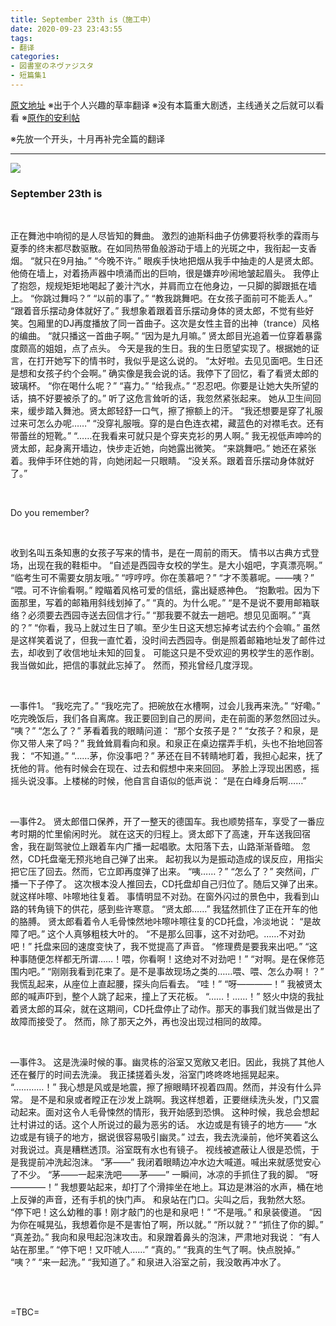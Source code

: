 ```yaml
---
title: September 23th is（施工中）
date: 2020-09-23 23:43:55
tags: 
- 翻译
categories: 
- 図書室のネヴァジスタ
- 短篇集1
---
```


[原文地址](http://www.tarhs.com/b_haru/harub1.html)
※出于个人兴趣的草率翻译
※没有本篇重大剧透，主线通关之后就可以看看
※[原作的安利帖](https://weibo.com/5544174340/Ip9EIbmus)

※先放一个开头，十月再补完全篇的翻译

<!--more-->

---
![](harutan.jpg)

### September 23th is
<br>

正在舞池中响彻的是人尽皆知的舞曲。
激烈的迪斯科曲子仿佛要将秋季的霖雨与夏季的终末都尽数驱散。在如同热带鱼般游动于墙上的光斑之中，我衔起一支香烟。
“就只在9月抽。”
“今晚不许。”
眼疾手快地把烟从我手中抽走的人是贤太郎。他倚在墙上，对着扬声器中喷涌而出的巨响，很是嫌弃吵闹地皱起眉头。
我停止了抱怨，规规矩矩地喝起了姜汁汽水，并肩而立在他身边，一只脚的脚跟抵在墙上。
“你跳过舞吗？”
“以前的事了。”
“教我跳舞吧。在女孩子面前可不能丢人。”
“跟着音乐摆动身体就好了。”
我想象着跟着音乐摆动身体的贤太郎，不觉有些好笑。包厢里的DJ再度播放了同一首曲子。这次是女性主音的出神（trance）风格的编曲。
“就只播这一首曲子啊。”
“因为是九月嘛。”
贤太郎目光追着一位穿着暴露度颇高的姐姐，点了点头。
今天是我的生日。我的生日愿望实现了。根据她的证言，在打开她写下的情书时，我似乎是这么说的。
“太好啦。去见见面吧。生日还是想和女孩子约个会啊。”
确实像是我会说的话。我停下了回忆，看了看贤太郎的玻璃杯。
“你在喝什么呢？”
“喜力。”
“给我点。”
“忍忍吧。你要是让她大失所望的话，搞不好要被杀了的。”
听了这危言耸听的话，我忽然紧张起来。
她从卫生间回来，缓步踏入舞池。贤太郎轻舒一口气，擦了擦额上的汗。
“我还想要是穿了礼服过来可怎么办呢……”
“没穿礼服哦。穿的是白色连衣裙，藏蓝色的对襟毛衣。还有带蕾丝的短靴。”
“……在我看来可就只是个穿夹克衫的男人啊。”
我无视低声呻吟的贤太郎，起身离开墙边，快步走近她，向她露出微笑。
“来跳舞吧。”
她还在紧张着。我伸手环住她的背，向她闭起一只眼睛。
“没关系。跟着音乐摆动身体就好了。”

<br>


Do you remember?

<br>

收到名叫五条知惠的女孩子写来的情书，是在一周前的雨天。
情书以古典方式登场，出现在我的鞋柜中。
“自述是西园寺女校的学生。是大小姐吧，字真漂亮啊。”
“临考生可不需要女朋友哦。”
“哼哼哼。你在羡慕吧？”
“才不羡慕呢。——咦？”
“喂。可不许偷看啊。”
瞠瞄着风格可爱的信纸，露出疑惑神色。
“抱歉啦。因为下面那里，写着的邮箱用斜线划掉了。”
“真的。为什么呢。”
“是不是说不要用邮箱联络？必须要去西园寺送去回信才行。”
“那我要不就去一趟吧。想见见面啊。”
“真的？”
“你看，我马上就过生日了嘛。至少生日这天想忘掉考试去约个会嘛。”
虽然是这样笑着说了，但我一直忙着，没时间去西园寺。倒是照着邮箱地址发了邮件过去，却收到了收信地址未知的回复。
可能这只是不受欢迎的男校学生的恶作剧。我当做如此，把信的事就此忘掉了。
然而，预兆曾经几度浮现。

<br>

—事件1。
“我吃完了。”
“我吃完了。把碗放在水槽啊，过会儿我再来洗。”
“好嘞。”
吃完晚饭后，我们各自离席。我正要回到自己的房间，走在前面的茅忽然回过头。
“咦？”
“怎么了？”
茅看着我的眼睛问道：
“那个女孩子是？”
“女孩子？和泉，是你又带人来了吗？”
我耸耸肩看向和泉。和泉正在桌边摆弄手机，头也不抬地回答我：
“不知道。”
“……茅，你没事吧？”
茅还在目不转睛地盯着，我担心起来，抚了抚他的背。他有时候会在现在、过去和假想中来来回回。
茅脸上浮现出困惑，摇摇头说没事。上楼梯的时候，他自言自语似的低声说：
“是在白峰身后啊……”

<br>

—事件2。
贤太郎借口保养，开了一整天的德国车。我也顺势搭车，享受了一番应考时期的忙里偷闲时光。
就在这天的归程上。贤太郎下了高速，开车送我回宿舍，我在副驾驶位上跟着车内广播一起唱歌。太阳落下去，山路渐渐昏暗。
忽然，CD托盘毫无预兆地自己弹了出来。
起初我以为是振动造成的误反应，用指尖把它压了回去。然而，它立即再度弹了出来。
“咦……？”
“怎么了？”
突然间，广播一下子停了。
这次根本没人推回去，CD托盘却自己归位了。随后又弹了出来。就这样咔嚓、咔嚓地往复着。
事情明显不对劲。在窗外闪过的景色中，我看到山路的转角镜下的供花，感到些许寒意。
“贤太郎……”
我猛然抓住了正在开车的他的胳膊。
贤太郎看着令人毛骨悚然地咔嚓咔嚓往复的CD托盘，冷淡地说：
“是故障了吧。”
这个人真够粗枝大叶的。
“不是那么回事，这不对劲吧。……不对劲吧！”
托盘来回的速度变快了，我不觉提高了声音。
“修理费是要我来出吧。”
“这种事随便怎样都无所谓……！喂，你看啊！这绝对不对劲吧！”
“对啊。是在保修范围内吧。”
“刚刚我看到花束了。是不是事故现场之类的……喂、喂、怎么办啊！？”
我慌乱起来，从座位上直起腰，探头向后看去。
“哇！”
“呀————！”
我被贤太郎的喊声吓到，整个人跳了起来，撞上了天花板。
“……！……！”
怒火中烧的我扯着贤太郎的耳朵，就在这期间，CD托盘停止了动作。那天的事我们就当做是出了故障而接受了。
然而，除了那天之外，再也没出现过相同的故障。

<br>

—事件3。
这是洗澡时候的事。幽灵栋的浴室又宽敞又老旧。因此，我挑了其他人还在餐厅的时间去洗澡。
我正揉搓着头发，浴室门咚咚咚地摇晃起来。
“…………！”
我心想是风或是地震，擦了擦眼睛环视着四周。然而，并没有什么异常。
是不是和泉或者瞠正在沙发上跳啊。我这样想着，正要继续洗头发，门又震动起来。面对这令人毛骨悚然的情形，我开始感到恐惧。
这种时候，我总会想起辻村讲过的话。这个人所说过的最为恶劣的话。
水边或是有镜子的地方——
“水边或是有镜子的地方，据说很容易吸引幽灵。”
过去，我去洗澡前，他坏笑着这么对我说过。真是糟糕透顶。浴室既有水也有镜子。
视线被遮蔽让人很是恐慌，于是我提前冲洗起泡沫。
“茅——”
我闭着眼睛边冲水边大喊道。喊出来就感觉安心了不少。
“茅——一起来洗吧——茅——”
一瞬间，冰凉的手抓住了我的脚。
“呀————！”
我想要站起来，却打了个滑摔坐在地上。耳边是淋浴的水声，桶在地上反弹的声音，还有手机的快门声。
和泉站在门口。尖叫之后，我勃然大怒。
“停下吧！这么幼稚的事！刚才敲门的也是和泉吧！”
“不是哦。”
和泉装傻道。
“因为你在喊晃弘，我想着你是不是害怕了啊，所以就。”
“所以就？”
“抓住了你的脚。”
“真差劲。”
我向和泉甩起泡沫攻击。和泉蹭着鼻头的泡沫，严肃地对我说：
“有人站在那里。”
“停下吧！又吓唬人……”
“真的。”
“我真的生气了啊。快点脱掉。”
“咦？”
“来一起洗。”
“我知道了。”
和泉进入浴室之前，我没敢再冲水了。

<br><br>

=TBC=



